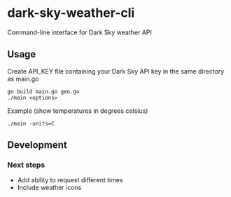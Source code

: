 # dark-sky-weather-cli
Command-line interface for Dark Sky weather API

## Usage
Create API_KEY file containing your Dark Sky API key in the same directory as main.go
```
go build main.go geo.go
./main <options>
``` 
Example (show temperatures in degrees celsius)
```
./main -units=C
```
## Development

### Next steps 
* Add ability to request different times
* Include weather icons
